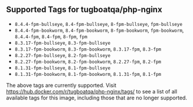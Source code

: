 ## Supported Tags for tugboatqa/php-nginx

* `8.4.4-fpm-bullseye`, `8.4-fpm-bullseye`, `8-fpm-bullseye`, `fpm-bullseye`
* `8.4.4-fpm-bookworm`, `8.4-fpm-bookworm`, `8-fpm-bookworm`, `fpm-bookworm`, `8.4.4-fpm`, `8.4-fpm`, `8-fpm`, `fpm`
* `8.3.17-fpm-bullseye`, `8.3-fpm-bullseye`
* `8.3.17-fpm-bookworm`, `8.3-fpm-bookworm`, `8.3.17-fpm`, `8.3-fpm`
* `8.2.27-fpm-bullseye`, `8.2-fpm-bullseye`
* `8.2.27-fpm-bookworm`, `8.2-fpm-bookworm`, `8.2.27-fpm`, `8.2-fpm`
* `8.1.31-fpm-bullseye`, `8.1-fpm-bullseye`
* `8.1.31-fpm-bookworm`, `8.1-fpm-bookworm`, `8.1.31-fpm`, `8.1-fpm`

The above tags are currently supported. Visit https://hub.docker.com/r/tugboatqa/php-nginx/tags/ to see a list of all available tags for this image, including those that are no longer supported.
